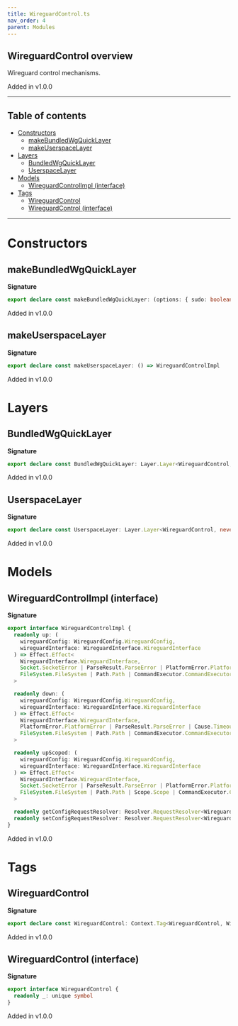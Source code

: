 ```yaml
---
title: WireguardControl.ts
nav_order: 4
parent: Modules
---
```


## WireguardControl overview

Wireguard control mechanisms.

Added in v1.0.0

---

<h2 class="text-delta">Table of contents</h2>

- [Constructors](#constructors)
  - [makeBundledWgQuickLayer](#makebundledwgquicklayer)
  - [makeUserspaceLayer](#makeuserspacelayer)
- [Layers](#layers)
  - [BundledWgQuickLayer](#bundledwgquicklayer)
  - [UserspaceLayer](#userspacelayer)
- [Models](#models)
  - [WireguardControlImpl (interface)](#wireguardcontrolimpl-interface)
- [Tags](#tags)
  - [WireguardControl](#wireguardcontrol)
  - [WireguardControl (interface)](#wireguardcontrol-interface)

---

# Constructors

## makeBundledWgQuickLayer

**Signature**

```ts
export declare const makeBundledWgQuickLayer: (options: { sudo: boolean }) => WireguardControlImpl
```

Added in v1.0.0

## makeUserspaceLayer

**Signature**

```ts
export declare const makeUserspaceLayer: () => WireguardControlImpl
```

Added in v1.0.0

# Layers

## BundledWgQuickLayer

**Signature**

```ts
export declare const BundledWgQuickLayer: Layer.Layer<WireguardControl, never, never>
```

Added in v1.0.0

## UserspaceLayer

**Signature**

```ts
export declare const UserspaceLayer: Layer.Layer<WireguardControl, never, never>
```

Added in v1.0.0

# Models

## WireguardControlImpl (interface)

**Signature**

```ts
export interface WireguardControlImpl {
  readonly up: (
    wireguardConfig: WireguardConfig.WireguardConfig,
    wireguardInterface: WireguardInterface.WireguardInterface
  ) => Effect.Effect<
    WireguardInterface.WireguardInterface,
    Socket.SocketError | ParseResult.ParseError | PlatformError.PlatformError | Cause.TimeoutException,
    FileSystem.FileSystem | Path.Path | CommandExecutor.CommandExecutor
  >

  readonly down: (
    wireguardConfig: WireguardConfig.WireguardConfig,
    wireguardInterface: WireguardInterface.WireguardInterface
  ) => Effect.Effect<
    WireguardInterface.WireguardInterface,
    PlatformError.PlatformError | ParseResult.ParseError | Cause.TimeoutException,
    FileSystem.FileSystem | Path.Path | CommandExecutor.CommandExecutor
  >

  readonly upScoped: (
    wireguardConfig: WireguardConfig.WireguardConfig,
    wireguardInterface: WireguardInterface.WireguardInterface
  ) => Effect.Effect<
    WireguardInterface.WireguardInterface,
    Socket.SocketError | ParseResult.ParseError | PlatformError.PlatformError | Cause.TimeoutException,
    FileSystem.FileSystem | Path.Path | Scope.Scope | CommandExecutor.CommandExecutor
  >

  readonly getConfigRequestResolver: Resolver.RequestResolver<WireguardConfig.WireguardGetConfigRequest, never>
  readonly setConfigRequestResolver: Resolver.RequestResolver<WireguardConfig.WireguardSetConfigRequest, never>
}
```

Added in v1.0.0

# Tags

## WireguardControl

**Signature**

```ts
export declare const WireguardControl: Context.Tag<WireguardControl, WireguardControlImpl>
```

Added in v1.0.0

## WireguardControl (interface)

**Signature**

```ts
export interface WireguardControl {
  readonly _: unique symbol
}
```

Added in v1.0.0
